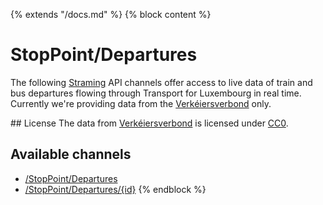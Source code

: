 {% extends "/docs.md" %}
{% block content %}
# StopPoint/Departures
The following [Straming](https://en.wikipedia.org/wiki/WebSocket) API channels offer access to live data of train and bus departures flowing through Transport for Luxembourg in real time.
Currently we're providing data from the [Verkéiersverbond](https://data.public.lu/en/organizations/mobiliteitszentral/) only.

## License
The data from [Verkéiersverbond](https://data.public.lu/en/organizations/mobiliteitszentral/) is licensed under [CC0](https://creativecommons.org/publicdomain/zero/1.0/).

## Available channels
- [/StopPoint/Departures](/Streaming_APIs/StopPoint/Departures/index.md)
- [/StopPoint/Departures/{id}](/Streaming_APIs/StopPoint/Departures/id.md)
{% endblock %}
